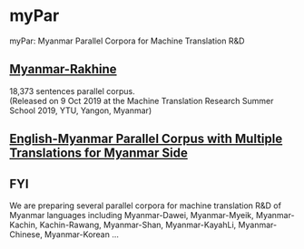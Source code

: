# myPar
myPar: Myanmar Parallel Corpora for Machine Translation R&amp;D

## [Myanmar-Rakhine](https://github.com/ye-kyaw-thu/myPar/tree/master/my-rk)  
18,373 sentences parallel corpus.  
(Released on 9 Oct 2019 at the Machine Translation Research Summer School 2019, YTU, Yangon, Myanmar)  

## [English-Myanmar Parallel Corpus with Multiple Translations for Myanmar Side](https://github.com/ye-kyaw-thu/myPar/tree/master/en-my-multi)  


## FYI
We are preparing several parallel corpora for machine translation R&D of Myanmar languages including Myanmar-Dawei, Myanmar-Myeik, Myanmar-Kachin, Kachin-Rawang, Myanmar-Shan, Myanmar-KayahLi, Myanmar-Chinese, Myanmar-Korean ...  

